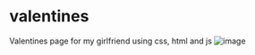 # valentines
Valentines page for my girlfriend using css, html and js
![image](https://github.com/daywave/valentines/assets/107875333/ba469c1a-2c3c-4b4f-9fa5-d0f297ebe1ae)
